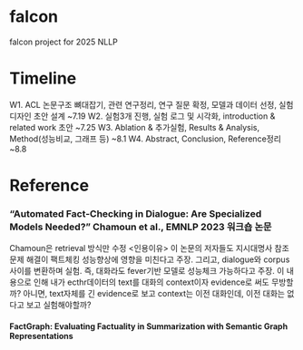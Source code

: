 # falcon
falcon project for 2025 NLLP

# Timeline
W1. ACL 논문구조 뼈대잡기, 관련 연구정리, 연구 질문 확정, 모델과 데이터 선정, 실험 디자인 초안 설계 ~7.19
W2. 실험3개 진행, 실험 로그 및 시각화, introduction & related work 초안 ~7.25
W3. Ablation & 추가실험, Results & Analysis, Method(성능비교, 그래프 등) ~8.1
W4. Abstract, Conclusion, Reference정리 ~8.8

# Reference
  ### “Automated Fact-Checking in Dialogue: Are Specialized Models Needed?” Chamoun et al., EMNLP 2023 워크숍 논문
  Chamoun은 retrieval 방식만 수정
  <인용이유> 이 논문의 저자들도 지시대명사 참조문제 해결이 팩트체킹 성능향상에 영향을 미친다고 주장. 그리고, dialogue와 corpus 사이를 변환하며 실험. 즉, 대화라도 fever기반 모델로 성능체크 가능하다고 주장. 이 내용으로 인해 내가 ecthr데이터의 text를 대화의 context이자 evidence로 써도 무방할까? 아니면, text자체를 긴 evidence로 보고 context는 이전 대화인데, 이전 대화는 없다고 보고 실험해야할까?

  #### FactGraph: Evaluating Factuality in Summarization with Semantic Graph Representations
  
